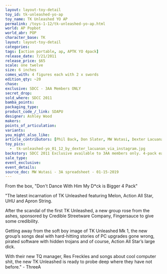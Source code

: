 ```yaml
---
layout: layout-toy-detail 
toy_id: tk-unleashed-yo-ap
toy_name: TK Unleashed YO AP
permalink: /toys-1-12/tk-unleashed-yo-ap.html
world: AP Popbot
world_abr: POP
character_base: TK
layout: layout-toy-detail
categories: 
tags: [action portable, ap, APTK YO 4pack] 
release_date: 7/21/2011
release_price: $65 
scale: one twelve
size: 6 inches
comes_with: 4 figures each with 2 x swords
edition_qty: ~20
chase: 
exclusive: SDCC - 3AA Members ONLY
secret_drop: 
sold_where: SDCC 2011
bamba_points: 
packaging_type: 
product_code_/_link: SDAPU
designer: Ashley Wood
makers: 
points_of_articulation: 
variants: 
you_might_also_like: 
article_contributors: [Phil Back, Don Slater, MW Wutasi, Dexter Lacuanan]
toy_pics: 
  -  tk-unleashed-yo_01_12_by_dexter_lacuanan_via_instagram.jpg
backstory: SDCC 2011 Exclusive available to 3AA members only. 4-pack each wearing a red tracky, black zippered jackets.
sale_type: 
event_exclusive: 
event_details: 
source_doc: MW Wutasi - 3A spreadsheet - 01-15-2019
---
```

From the box, "Don't Dance With Him My D*ck is Bigger 4 Pack"

"The latest incarnation of TK Unleashed featuring Melon, Action All Star, UHU and Apron String.

After the scandal of the first TK Unleashed, a new group rose from the ashes, sponsored by Credible Streetware Company, Fingersauce to give some credibility.

Getting away from the soft boy image of TK Unleashed Mk 1, the new group’s songs deal with hard-hitting stories of PC upgrades gone wrong, pirated software with hidden trojans and of course, Action All Star’s large dick.

With their new TQ manager, Res Freckles and songs about cool computer shit, the new TK Unleashed is ready to probe deep where they have not before." - ThreeA

